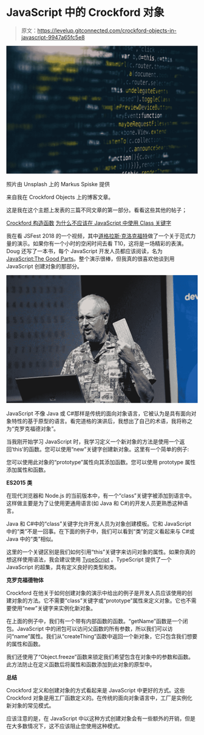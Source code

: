 # JavaScript 中的 Crockford 对象

> 原文：<https://levelup.gitconnected.com/crockford-objects-in-javascript-9947a65fc5e8>

![](img/3c4f37cc6eb47df6996bc431a668c2eb.png)

照片由 Unsplash 上的 Markus Spiske 提供

来自我在 Crockford Objects 上的博客文章。

这是我在这个主题上发表的三篇不同文章的第一部分。看看这些其他的帖子；

[Crockford 构造函数](/crockford-constructors-bbfd66d58fbc)
[为什么不应该在 JavaScript 中使用 Class 关键字](https://javascript.plainenglish.io/why-you-should-not-use-classes-in-javascript-ca960d13c625)

我在看 JSFest 2018 的一个视频，其中[道格拉斯·克洛克福特](https://www.crockford.com/about.html)做了一个关于范式力量的演示。如果你有一个小时的空闲时间去看 T10，这将是一场精彩的表演。Doug 还写了一本书，每个 JavaScript 开发人员都应该阅读，名为[JavaScript:The Good Parts](https://www.amazon.com/dp/0596517742/wrrrldwideweb)。整个演示很棒，但我真的很喜欢他谈到用 JavaScript 创建对象的那部分。

![](img/88781cf3d222b1f5157eaecbed48d8ad.png)

JavaScript 不像 Java 或 C#那样是传统的面向对象语言，它被认为是具有面向对象特性的基于原型的语言。看完道格的演讲后，我想出了自己的术语，我将称之为“克罗克福德对象”。

当我刚开始学习 JavaScript 时，我学习定义一个新对象的方法是使用一个返回‘this’的函数。您可以使用“new”关键字创建新对象。这里有一个简单的例子:

您可以使用此对象的“prototype”属性向其添加函数。您可以使用 prototype 属性添加属性和函数。

**ES2015 类**

在现代浏览器和 Node.js 的当前版本中，有一个“class”关键字被添加到语言中。这样做主要是为了让使用更通用语言(如 Java 和 C#)的开发人员更熟悉这种语言。

Java 和 C#中的“class”关键字允许开发人员为对象创建模板。它和 JavaScript 中的“类”不是一回事。在下面的例子中，我们可以看到“类”的定义看起来与 C#或 Java 中的“类”相似。

这里的一个关键区别是我们如何引用“this”关键字来访问对象的属性。如果你真的想这样使用语法，我会建议使用 [TypeScript](https://www.typescriptlang.org/) 。TypeScript 提供了一个 JavaScript 的超集，具有定义良好的类型和类。

**克罗克福德物体**

Crockford 在他关于如何创建对象的演示中给出的例子是开发人员应该使用的创建对象的方法。它不需要“class”关键字或“prototype”属性来定义对象。它也不需要使用“new”关键字来实例化新对象。

在上面的例子中，我们有一个带有内部函数的函数。“getName”函数是一个闭包。JavaScript 中的闭包可以访问父函数的所有参数，所以我们可以访问“name”属性。我们从“createThing”函数中返回一个新对象，它只包含我们想要的属性和函数。

我们还使用了“Object.freeze”函数来锁定我们希望包含在对象中的参数和函数。此方法防止在定义函数后将属性和函数添加到此对象的原型中。

**总结**

Crockford 定义和创建对象的方式看起来是 JavaScript 中更好的方式。这些 Crockford 对象是用工厂函数定义的。在传统的面向对象语言中，工厂是实例化新对象的常见模式。

应该注意的是，在 JavaScript 中以这种方式创建对象会有一些额外的开销，但是在大多数情况下，这不应该阻止您使用这种模式。